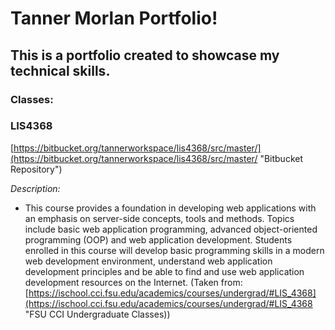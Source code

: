 # Tanner Morlan Portfolio!

## This is a portfolio created to showcase my technical skills.

### Classes:

### LIS4368

[https://bitbucket.org/tannerworkspace/lis4368/src/master/](https://bitbucket.org/tannerworkspace/lis4368/src/master/ "Bitbucket Repository")

*Description:*

- This course provides a foundation in developing web applications with an emphasis on server-side concepts, tools and methods. Topics include basic web application programming, advanced object-oriented programming (OOP) and web application development. Students enrolled in this course will develop basic programming skills in a modern web development environment, understand web application development principles and be able to find and use web application development resources on the Internet. (Taken from: [https://ischool.cci.fsu.edu/academics/courses/undergrad/#LIS_4368](https://ischool.cci.fsu.edu/academics/courses/undergrad/#LIS_4368 "FSU CCI Undergraduate Classes))
